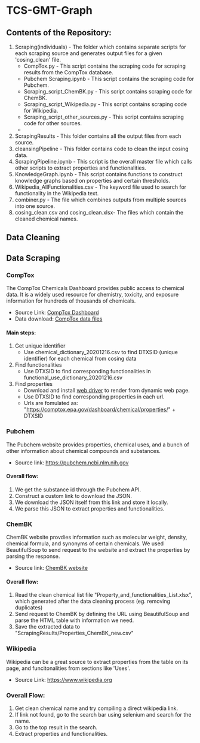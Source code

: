 # TCS-GMT-Graph

## Contents of the Repository:
1. Scraping(individuals) - The folder which contains separate scripts for each scraping source and generates output files for a given 'cosing_clean' file.
     - CompTox.py - This script contains the scraping code for scraping results from the CompTox database.
     - Pubchem Scraping.ipynb - This script contains the scraping code for Pubchem.
     - Scraping_script_ChemBK.py - This script contains scraping code for ChemBK.
     - Scraping_script_Wikipedia.py - This script contains scraping code for Wikipedia.
     - Scraping_script_other_sources.py - This script contains scraping code for other sources.
     - 
3. ScrapingResults - This folder contains all the output files from each source.
4. cleansingPipeline - This folder contains code to clean the input cosing data.
5. ScrapingPipeline.ipynb - This script is the overall master file which calls other scripts to extract properties and functionalities.
6. KnowledgeGraph.ipynb - This script contains functions to construct knowledge graphs based on properties and certain thresholds.
6. Wikipedia_AllFunctionalities.csv - The keyword file used to search for functionality in the Wikipedia text.
7. combiner.py - The file which combines outputs from multiple sources into one source.
8. cosing_clean.csv and cosing_clean.xlsx- The files which contain the cleaned chemical names.

## Data Cleaning

## Data Scraping
### CompTox
The CompTox Chemicals Dashboard provides public access to chemical data. It is a widely used resource for chemistry, toxicity, and exposure information for hundreds of thousands of chemicals.
- Source Link: [CompTox Dashboard](https://comptox.epa.gov/dashboard/)
- Data download: [CompTox data files](https://epa.figshare.com/articles/dataset/The_Chemical_and_Products_Database_CPDat_MySQL_Data_File/5352997)
#### Main steps:
1. Get unique identifier
   - Use chemical_dictionary_20201216.csv to find DTXSID (unique identifier) for each chemical from cosing data
3. Find functionalities
   - Use DTXSID to find corresponding functionalities in functional_use_dictionary_20201216.csv
5. Find properties
   - Download and install [web driver](https://www.selenium.dev/documentation/webdriver/getting_started/install_drivers/) to render from dynamic web page.
   - Use DTXSID to find corresponding properties in each url.
   - Urls are fomulated as: "https://comptox.epa.gov/dashboard/chemical/properties/" + DTXSID

### Pubchem
The Pubchem website provides properties, chemical uses, and a bunch of other information about chemical compounds and substances.
- Source link: https://pubchem.ncbi.nlm.nih.gov
#### Overall flow:
1. We get the substance id through the Pubchem API.
2. Construct a custom link to download the JSON.
3. We download the JSON itself from this link and store it locally.
4. We parse this JSON to extract properties and functionalities.

### ChemBK
ChemBK website provdies information such as molecular weight, density, chemical formula, and synonyms of certain chemicals.
We used BeautifulSoup to send request to the website and extract the properties by parsing the response.
- Source link: [ChemBK website](https://www.chembk.com/en)

#### Overall flow:
1. Read the clean chemical list file "Property_and_functionalities_List.xlsx", which generated after the data cleaning process (eg. removing duplicates)
2. Send request to ChemBK by defining the URL using BeautifulSoup and parse the HTML table with information we need.
3. Save the extracted data to "ScrapingResults/Properties_ChemBK_new.csv"

### Wikipedia
Wikipedia can be a great source to extract properties from the table on its page, and funcitonalities from sections like 'Uses'.
- Source Link: https://www.wikipedia.org
### Overall Flow:
1. Get clean chemical name and try compiling a direct wikipedia link.
2. If link not found, go to the search bar using selenium and search for the name.
3. Go to the top result in the search.
4. Extract properties and functionalities.

